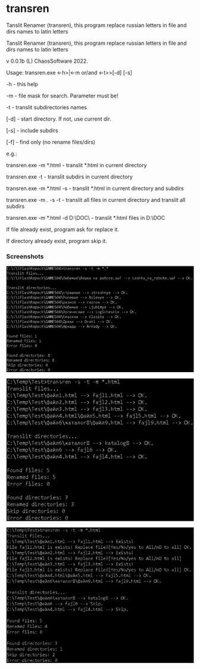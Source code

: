 # transren
 Tanslit Renamer (transren), this program replace russian letters in file and dirs names to latin letters


Tanslit Renamer (transren), this program replace russian letters in file and dirs names to latin letters

v 0.0.1b (L) ChaosSoftware 2022.

Usage: transren.exe <-h>|<-m <mask> or/and <-t>>[-d] [-s]

-h - this help

-m <mask> - file mask for search. Parameter must be!

-t - translit subdirectories names

[-d] <directory> - start directory. If not, use current dir.

[-s] - include subdirs

[-f] - find only (no rename files/dirs)

e.g.:

transren.exe -m *.html - translit *.html in current directory

transren.exe -t - translit subdirs in current directory

transren.exe -m *.html -s  - translit *.html in current directory and subdirs

transren.exe -m *.* -s -t - translit all files in current directory and translit all subdirs

transren.exe -m *.html -d D:\DOC\  - translit *.html files in D:\DOC

If file already exist, program ask for replace it.

If directory already exist, program skip it.

### Screenshots

![01](/screens/01.png)

![02](/screens/02.png)

![03](/screens/03.png)